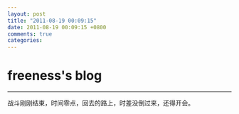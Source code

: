 ```yaml
---
layout: post
title: "2011-08-19 00:09:15"
date: 2011-08-19 00:09:15 +0800
comments: true
categories: 
---
```


# freeness's blog

----------

>
战斗刚刚结束，时间零点，回去的路上，时差没倒过来，还得开会。